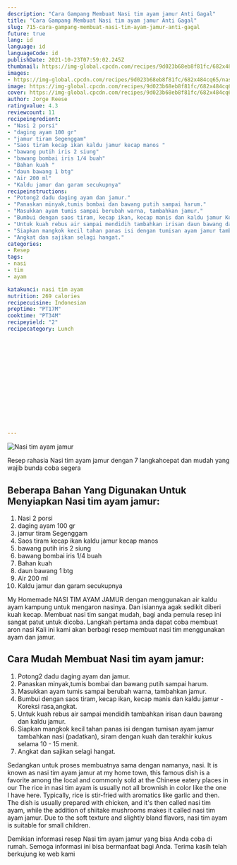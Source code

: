 ```yaml
---
description: "Cara Gampang Membuat Nasi tim ayam jamur Anti Gagal"
title: "Cara Gampang Membuat Nasi tim ayam jamur Anti Gagal"
slug: 715-cara-gampang-membuat-nasi-tim-ayam-jamur-anti-gagal
future: true
lang: id
language: id
languageCode: id
publishDate: 2021-10-23T07:59:02.245Z 
thumbnail: https://img-global.cpcdn.com/recipes/9d023b68eb8f81fc/682x484cq65/nasi-tim-ayam-jamur-foto-resep-utama.png
images:
- https://img-global.cpcdn.com/recipes/9d023b68eb8f81fc/682x484cq65/nasi-tim-ayam-jamur-foto-resep-utama.png
image: https://img-global.cpcdn.com/recipes/9d023b68eb8f81fc/682x484cq65/nasi-tim-ayam-jamur-foto-resep-utama.png
cover: https://img-global.cpcdn.com/recipes/9d023b68eb8f81fc/682x484cq65/nasi-tim-ayam-jamur-foto-resep-utama.png
author: Jorge Reese
ratingvalue: 4.3
reviewcount: 11
recipeingredient:
- "Nasi 2 porsi"
- "daging ayam 100 gr"
- "jamur tiram Segenggam"
- "Saos tiram kecap ikan kaldu jamur kecap manos "
- "bawang putih iris 2 siung"
- "bawang bombai iris 1/4 buah"
- "Bahan kuah "
- "daun bawang 1 btg"
- "Air 200 ml"
- "Kaldu jamur dan garam secukupnya"
recipeinstructions:
- "Potong2 dadu daging ayam dan jamur."
- "Panaskan minyak,tumis bombai dan bawang putih sampai harum."
- "Masukkan ayam tumis sampai berubah warna, tambahkan jamur."
- "Bumbui dengan saos tiram, kecap ikan, kecap manis dan kaldu jamur Koreksi rasa,angkat."
- "Untuk kuah rebus air sampai mendidih tambahkan irisan daun bawang dan kaldu jamur."
- "Siapkan mangkok kecil tahan panas isi dengan tumisan ayam jamur tambahkan nasi (padatkan), siram dengan kuah dan terakhir kukus selama 10 - 15 menit."
- "Angkat dan sajikan selagi hangat."
categories:
- Resep
tags:
- nasi
- tim
- ayam

katakunci: nasi tim ayam 
nutrition: 269 calories
recipecuisine: Indonesian
preptime: "PT17M"
cooktime: "PT34M"
recipeyield: "2"
recipecategory: Lunch


     
    
    
    
    
    
    
    
    
    
    
      
    
---
```



![Nasi tim ayam jamur](https://img-global.cpcdn.com/recipes/9d023b68eb8f81fc/682x484cq65/nasi-tim-ayam-jamur-foto-resep-utama.png)

Resep rahasia Nasi tim ayam jamur    dengan 7 langkahcepat dan mudah yang wajib bunda coba segera

<!--inarticleads1-->

## Beberapa Bahan Yang Digunakan Untuk Menyiapkan Nasi tim ayam jamur:

1. Nasi 2 porsi
1. daging ayam 100 gr
1. jamur tiram Segenggam
1. Saos tiram kecap ikan kaldu jamur kecap manos 
1. bawang putih iris 2 siung
1. bawang bombai iris 1/4 buah
1. Bahan kuah 
1. daun bawang 1 btg
1. Air 200 ml
1. Kaldu jamur dan garam secukupnya

My Homemade NASI TIM AYAM JAMUR dengan menggunakan air kaldu ayam kampung untuk mengaron nasinya. Dan isiannya agak sedikit diberi kuah kecap. Membuat nasi tim sangat mudah, bagi anda pemula resep ini sangat patut untuk dicoba. Langkah pertama anda dapat coba membuat aron nasi Kali ini kami akan berbagi resep membuat nasi tim menggunakan ayam dan jamur. 

<!--inarticleads2-->

## Cara Mudah Membuat Nasi tim ayam jamur:

1. Potong2 dadu daging ayam dan jamur.
1. Panaskan minyak,tumis bombai dan bawang putih sampai harum.
1. Masukkan ayam tumis sampai berubah warna, tambahkan jamur.
1. Bumbui dengan saos tiram, kecap ikan, kecap manis dan kaldu jamur - Koreksi rasa,angkat.
1. Untuk kuah rebus air sampai mendidih tambahkan irisan daun bawang dan kaldu jamur.
1. Siapkan mangkok kecil tahan panas isi dengan tumisan ayam jamur tambahkan nasi (padatkan), siram dengan kuah dan terakhir kukus selama 10 - 15 menit.
1. Angkat dan sajikan selagi hangat.


Sedangkan untuk proses membuatnya sama dengan namanya, nasi. It is known as nasi tim ayam jamur at my home town, this famous dish is a favorite among the local and commonly sold at the Chinese eatery places in our The rice in nasi tim ayam is usually not all brownish in color like the one I have here. Typically, rice is stir-fried with aromatics like garlic and then. The dish is usually prepared with chicken, and it&#39;s then called nasi tim ayam, while the addition of shiitake mushrooms makes it called nasi tim ayam jamur. Due to the soft texture and slightly bland flavors, nasi tim ayam is suitable for small children. 

Demikian informasi  resep Nasi tim ayam jamur   yang bisa Anda coba di rumah. Semoga informasi ini bisa bermanfaat bagi Anda. Terima kasih telah berkujung ke web kami
